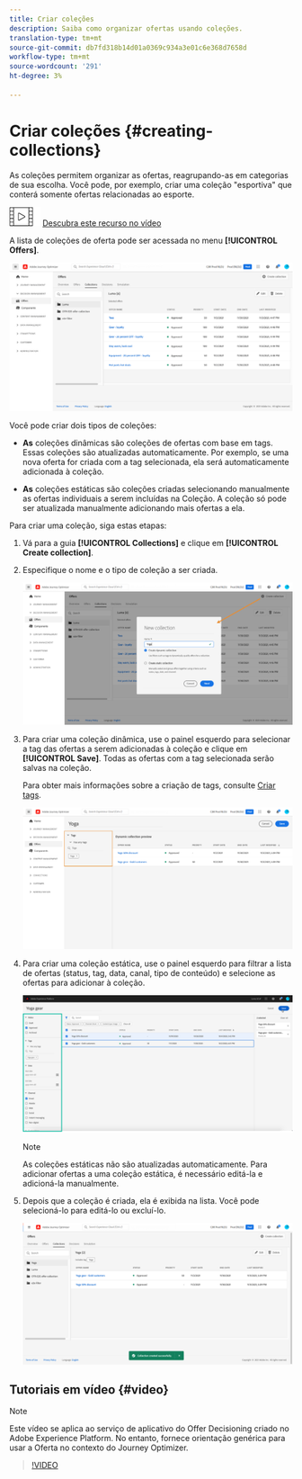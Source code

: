 ```yaml
---
title: Criar coleções
description: Saiba como organizar ofertas usando coleções.
translation-type: tm+mt
source-git-commit: db7fd318b14d01a0369c934a3e01c6e368d7658d
workflow-type: tm+mt
source-wordcount: '291'
ht-degree: 3%

---
```


# Criar coleções {#creating-collections}

As coleções permitem organizar as ofertas, reagrupando-as em categorias de sua escolha. Você pode, por exemplo, criar uma coleção &quot;esportiva&quot; que conterá somente ofertas relacionadas ao esporte.

![](../../assets/do-not-localize/how-to-video.png) [Descubra este recurso no vídeo](#video)

A lista de coleções de oferta pode ser acessada no menu **[!UICONTROL Offers]**.

![](../../assets/collections_list.png)

Você pode criar dois tipos de coleções:

* **As** coleções dinâmicas são coleções de ofertas com base em tags. Essas coleções são atualizadas automaticamente. Por exemplo, se uma nova oferta for criada com a tag selecionada, ela será automaticamente adicionada à coleção.

* **As** coleções estáticas são coleções criadas selecionando manualmente as ofertas individuais a serem incluídas na Coleção. A coleção só pode ser atualizada manualmente adicionando mais ofertas a ela.

Para criar uma coleção, siga estas etapas:

1. Vá para a guia **[!UICONTROL Collections]** e clique em **[!UICONTROL Create collection]**.

1. Especifique o nome e o tipo de coleção a ser criada.

   ![](../../assets/collection_create.png)

1. Para criar uma coleção dinâmica, use o painel esquerdo para selecionar a tag das ofertas a serem adicionadas à coleção e clique em **[!UICONTROL Save]**. Todas as ofertas com a tag selecionada serão salvas na coleção.

   Para obter mais informações sobre a criação de tags, consulte [Criar tags](../offer-library/creating-tags.md).

   ![](../../assets/dynamic_collection.png)

1. Para criar uma coleção estática, use o painel esquerdo para filtrar a lista de ofertas (status, tag, data, canal, tipo de conteúdo) e selecione as ofertas para adicionar à coleção.

   ![](../../assets/static_collection.png)

   >[!NOTE]
   >
   >As coleções estáticas não são atualizadas automaticamente. Para adicionar ofertas a uma coleção estática, é necessário editá-la e adicioná-la manualmente.

1. Depois que a coleção é criada, ela é exibida na lista. Você pode selecioná-lo para editá-lo ou excluí-lo.

   ![](../../assets/collection_created.png)

## Tutoriais em vídeo {#video}

>[!NOTE]
>
>Este vídeo se aplica ao serviço de aplicativo do Offer Decisioning criado no Adobe Experience Platform. No entanto, fornece orientação genérica para usar a Oferta no contexto do Journey Optimizer.

>[!VIDEO](https://video.tv.adobe.com/v/329376?quality=12)

